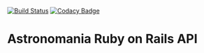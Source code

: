 [![Build Status](https://travis-ci.org/apmiller108/astronomania-api.svg?branch=master)](https://travis-ci.org/apmiller108/astronomania-api)
[![Codacy Badge](https://api.codacy.com/project/badge/Grade/b66599714f82423b8a1f374e79476f27)](https://www.codacy.com/app/apmiller108/astronomania-api?utm_source=github.com&amp;utm_medium=referral&amp;utm_content=apmiller108/astronomania-api&amp;utm_campaign=Badge_Grade)
# Astronomania Ruby on Rails API
